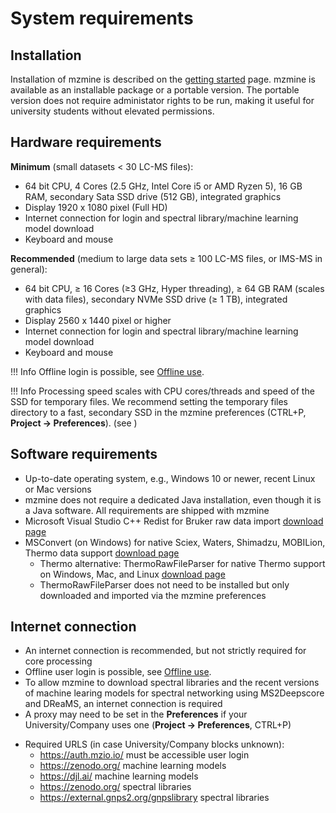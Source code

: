 # System requirements

## Installation

Installation of mzmine is described on the [getting started](getting_started.md#install) page.
mzmine is available as an installable package or a portable version. The portable version does not
require administator rights to be run, making it useful for university students without elevated
permissions.

## Hardware requirements

**Minimum** (small datasets < 30 LC-MS files):

- 64 bit CPU, 4 Cores (2.5 GHz, Intel Core i5 or AMD Ryzen 5), 16 GB RAM, secondary Sata SSD drive (512 GB),
  integrated graphics
- Display 1920 x 1080 pixel (Full HD)
- Internet connection for login and spectral library/machine learning model download
- Keyboard and mouse

**Recommended** (medium to large data sets ≥ 100 LC-MS files, or IMS-MS in general):

- 64 bit CPU, ≥ 16 Cores (≥3 GHz, Hyper threading), ≥ 64 GB RAM (scales with data files), secondary NVMe SSD
  drive (≥ 1 TB), integrated graphics
- Display 2560 x 1440 pixel or higher
- Internet connection for login and spectral library/machine learning model download
- Keyboard and mouse

!!! Info
    Offline login is possible, see [Offline use](services/users.md#offline-use).

!!! Info
    Processing speed scales with CPU cores/threads and speed of the SSD for temporary files. We 
    recommend setting the temporary files directory to a fast, secondary SSD in the mzmine 
    preferences (CTRL+P, **Project -> Preferences**). (see [](getting_started.md#set-user-preferences))

## Software requirements

<!-- markdown-link-check-disable -->

- Up-to-date operating system, e.g., Windows 10 or newer, recent Linux or Mac versions
- mzmine does not require a dedicated Java installation, even though it is a Java software. All
requirements are shipped with mzmine
- Microsoft Visual Studio C++ Redist for Bruker raw data import [download page](https://learn.microsoft.com/de-de/cpp/windows/latest-supported-vc-redist?view=msvc-170)
- MSConvert (on Windows) for native Sciex, Waters, Shimadzu, MOBILion, Thermo data
  support [download page](https://proteowizard.sourceforge.io/download.html)
    - Thermo alternative: ThermoRawFileParser for native Thermo support on Windows, Mac, and
      Linux [download page](https://github.com/pluskal-lab/ThermoRawFileParserMacLinux/releases)
    - ThermoRawFileParser does not need to be installed but only downloaded and imported via the
      mzmine preferences
<!-- markdown-link-check-enable -->

## Internet connection

- An internet connection is recommended, but not strictly required for core processing
- Offline user login is possible, see [Offline use](services/users.md#offline-use).
- To allow mzmine to download spectral libraries and the recent versions of machine learing models
for spectral networking using MS2Deepscore and DReaMS, an internet connection is required
- A proxy may need to be set in the **Preferences** if your University/Company uses one (**Project -> Preferences**, CTRL+P)
<!-- markdown-link-check-disable -->
- Required URLS (in case University/Company blocks unknown):
    - https://auth.mzio.io/ must be accessible user login
    - https://zenodo.org/ machine learning models
    - https://djl.ai/ machine learning models
    - https://zenodo.org/ spectral libraries
    - https://external.gnps2.org/gnpslibrary spectral libraries
<!-- markdown-link-check-enable -->
